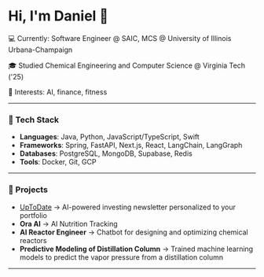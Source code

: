 # Hi, I'm Daniel 👋  
💻 Currently: Software Engineer @ SAIC, MCS @ University of Illinois Urbana-Champaign

🎓 Studied Chemical Engineering and Computer Science @ Virginia Tech ('25)

🚀 Interests: AI, finance, fitness


---

### 🔧 Tech Stack
- **Languages**: Java, Python, JavaScript/TypeScript, Swift  
- **Frameworks**: Spring, FastAPI, Next.js, React, LangChain, LangGraph
- **Databases**: PostgreSQL, MongoDB, Supabase, Redis
- **Tools**: Docker, Git, GCP

---

### 📌 Projects
- [UpToDate](https://joinuptodate.com) → AI-powered investing newsletter personalized to your portfolio
- **Ora AI** → AI Nutrition Tracking
- **AI Reactor Engineer** → Chatbot for designing and optimizing chemical reactors
- **Predictive Modeling of Distillation Column** → Trained machine learning models to predict the vapor pressure from a distillation column

---
